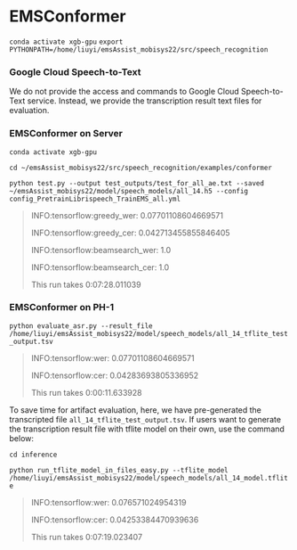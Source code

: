 # EMSConformer

`conda activate xgb-gpu`
`export PYTHONPATH=/home/liuyi/emsAssist_mobisys22/src/speech_recognition`


### Google Cloud Speech-to-Text

We do not provide the access and commands to Google Cloud Speech-to-Text service. Instead, we provide the transcription result text files for evaluation. 



### EMSConformer on Server

`conda activate xgb-gpu`

`cd ~/emsAssist_mobisys22/src/speech_recognition/examples/conformer`

`python test.py --output test_outputs/test_for_all_ae.txt --saved ~/emsAssist_mobisys22/model/speech_models/all_14.h5 --config config_PretrainLibrispeech_TrainEMS_all.yml`

> INFO:tensorflow:greedy_wer: 0.07701108604669571
>
> INFO:tensorflow:greedy_cer: 0.042713455855846405
>
> INFO:tensorflow:beamsearch_wer: 1.0
>
> INFO:tensorflow:beamsearch_cer: 1.0
>
> This run takes 0:07:28.011039

### EMSConformer on PH-1

`python evaluate_asr.py --result_file /home/liuyi/emsAssist_mobisys22/model/speech_models/all_14_tflite_test_output.tsv`

> INFO:tensorflow:wer: 0.07701108604669571
>
> INFO:tensorflow:cer: 0.04283693805336952
>
> This run takes 0:00:11.633928


To save time for artifact evaluation, here, we have pre-generated the transcripted file `all_14_tflite_test_output.tsv`. If users want to generate the transcription result file with tflite model on their own, use the command below:

`cd inference`

`python run_tflite_model_in_files_easy.py --tflite_model /home/liuyi/emsAssist_mobisys22/model/speech_models/all_14_model.tflite`

> INFO:tensorflow:wer: 0.076571024954319
> 
> INFO:tensorflow:cer: 0.04253384470939636
> 
> This run takes 0:07:19.023407